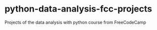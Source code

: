 # python-data-analysis-fcc-projects
Projects of the data analysis with python course from FreeCodeCamp
